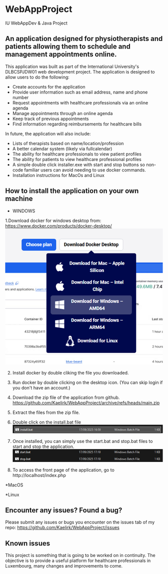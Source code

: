 # WebAppProject
 IU WebAppDev &amp; Java Project

 ## An application designed for physiotherapists and patients allowing them to schedule and management appointments online.

 This application was built as part of the International University's DLBCSPJDW01 web development project. The application is designed to allow users to do the following:

 * Create accounts for the application
 * Provide user information such as email address, name and phone number
 * Request appointments with healthcare professionals via an online agenda
 * Manage appointments through an online agenda
 * Keep track of previous appointments
 * Find information regarding reimbursements for healthcare bills
 
 In future, the application will also include:

 * Lists of therapists based on name/location/profession
 * A better calendar system (likely via fullcalendar)
 * The ability for healthcare professionals to view patient profiles
 * The ability for patients to view healthcare professional profiles
 * A simple double click installer.exe with start and stop buttons so non-code familiar users can avoid needing to use docker commands.
 * Installation instructions for MacOs and Linux

## How to install the application on your own machine

* WINDOWS

1.Download docker for windows desktop from: https://www.docker.com/products/docker-desktop/ 
![alt text](images/download.png)

2. Install docker by double cliking the file you downloaded.
   
3. Run docker by double clicking on the desktop icon. (You can skip login if you don't have an account.)
   
4. Download the zip file of the application from github. https://github.com/Kaelirk/WebAppProject/archive/refs/heads/main.zip
   
5. Extract the files from the zip file.
   
6. Double click on the install.bat file ![alt text](images/install.png)
   
7. Once installed, you can simply use the start.bat and stop.bat files to start and stop the application. ![alt text](images/startstop.png)
  
8. To access the front page of the application, go to http://localhost/index.php

*MacOS

*Linux

## Encounter any issues? Found a bug?

Please submit any issues or bugs you encounter on the issues tab of my repo: https://github.com/Kaelirk/WebAppProject/issues 

## Known issues

This project is something that is going to be worked on in continuity. The objective is to provide a useful platform for healthcare professionals in Luxembourg, many changes and improvements to come.
